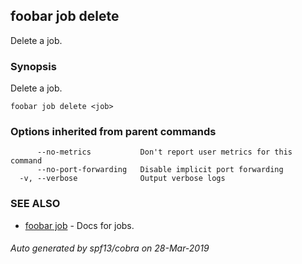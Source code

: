 ## foobar job delete

Delete a job.

### Synopsis


Delete a job.

```
foobar job delete <job>
```

### Options inherited from parent commands

```
      --no-metrics           Don't report user metrics for this command
      --no-port-forwarding   Disable implicit port forwarding
  -v, --verbose              Output verbose logs
```

### SEE ALSO
* [foobar job](foobar_job.md)	 - Docs for jobs.

###### Auto generated by spf13/cobra on 28-Mar-2019
